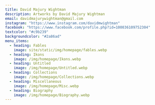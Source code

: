 ```yaml
---
title: David Majury Wightman
description: Artworks by David Majury Wightman
email: davidmajurywightman@gmail.com
instagram: "https://www.instagram.com/davidmwightman"
facebook: "https://www.facebook.com/profile.php?id=100036109752304" 
textcolor: "#c9b239"
backgroundcolor: "#2a86ad"
menu_items:
  - heading: Fables
    image: site/static/img/homepage/fables.webp
  - heading: Ikons
    image: /img/homepage/Ikons.webp
  - heading: Untitled
    image: /img/homepage/Untitled.webp
  - heading: Collections
    image: /img/homepage/Collections.webp
  - heading: Miscellaneous
    image: /img/homepage/Misc.webp
  - heading: Biography
    image: /img/homepage/Biography.webp
---
```

